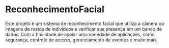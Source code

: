 # ReconhecimentoFacial
Este projeto é um sistema de reconhecimento facial que utiliza a câmera ou imagens de rostos de indivíduos e verificar sua presença em um banco de dados. Com a finalidade de apoiar uma variedade de aplicações, como segurança, controle de acesso, gerenciamento de eventos e muito mais.
